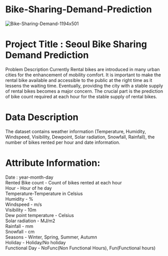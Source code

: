 # Bike-Sharing-Demand-Prediction

![Bike-Sharing-Demand-1194x501](https://user-images.githubusercontent.com/75332345/193004955-bb6e53ee-8a62-4a58-93ea-8a00f2e279c3.jpg)



# Project Title : Seoul Bike Sharing Demand Prediction

Problem Description
Currently Rental bikes are introduced in many urban cities for the enhancement of mobility comfort. It is important to make the rental bike available and accessible to the public at the right time as it lessens the waiting time. Eventually, providing the city with a stable supply of rental bikes becomes a major concern. The crucial part is the prediction of bike count required at each hour for the stable supply of rental bikes.

# Data Description

The dataset contains weather information (Temperature, Humidity, Windspeed, Visibility, Dewpoint, Solar radiation, Snowfall, Rainfall), the number of bikes rented per hour and date information.

# Attribute Information:  
Date : year-month-day  
Rented Bike count - Count of bikes rented at each hour  
Hour - Hour of he day  
Temperature-Temperature in Celsius  
Humidity - %  
Windspeed - m/s  
Visibility - 10m  
Dew point temperature - Celsius  
Solar radiation - MJ/m2  
Rainfall - mm  
Snowfall - cm  
Seasons - Winter, Spring, Summer, Autumn  
Holiday - Holiday/No holiday  
Functional Day - NoFunc(Non Functional Hours), Fun(Functional hours)  
